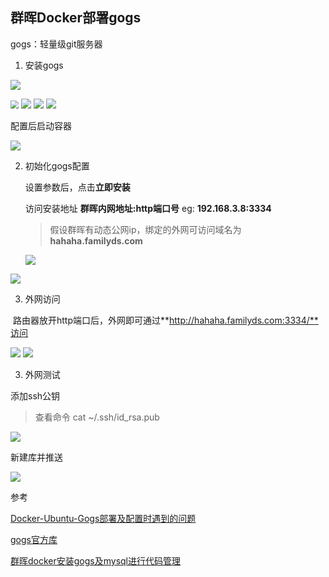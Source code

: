 ## 群晖Docker部署gogs

gogs：轻量级git服务器

1. 安装gogs

![](../imgs/image-20211231162800626.png)



<img src="../imgs/WechatIMG1468.png" style="zoom:80%;" />

<img src="../imgs/WechatIMG1488.png" >

<img src="../imgs/WechatIMG1471.png" >

<img src="../imgs/WechatIMG1472.png" >

配置后启动容器

<img src="../imgs/WechatIMG1474.png" >

2. 初始化gogs配置

   设置参数后，点击**立即安装**

   访问安装地址 **群晖内网地址:http端口号**   eg: **192.168.3.8:3334**

   > 假设群晖有动态公网ip，绑定的外网可访问域名为**hahaha.familyds.com**

   <img src="../imgs/WechatIMG1477.png" >



<img src="../imgs/WechatIMG1479.png" >

3. 外网访问

​	路由器放开http端口后，外网即可通过**http://hahaha.familyds.com:3334/**访问

   <img src="../imgs/WechatIMG1481.png" >

<img src="../imgs/WechatIMG1484.png" >





3. 外网测试

添加ssh公钥

> 查看命令  cat ~/.ssh/id_rsa.pub

<img src="../imgs/WechatIMG1485.png" >

新建库并推送

<img src="../imgs/WechatIMG1486.png" >



参考

[Docker-Ubuntu-Gogs部署及配置时遇到的问题](https://www.itfanr.cc/2017/03/24/docker-ubuntu-gogs-problems/)

[gogs官方库](https://github.com/gogs/gogs)

[群晖docker安装gogs及mysql进行代码管理](https://blog.csdn.net/hahofe/article/details/119106256)



